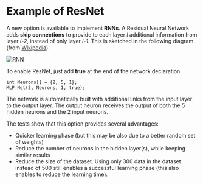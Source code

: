 # Example of ResNet
A new option is available to implement **RNNs**. A Residual Neural Network adds **skip connections** to provide to each layer *l* additional information from layer *l-2*, instead of only layer *l-1*. This is sketched in the following diagram (from [Wikipedia](https://en.wikipedia.org/wiki/Residual_neural_network "Residual Neural Network")).

![RNN](https://upload.wikimedia.org/wikipedia/commons/thumb/5/5f/ResNets.svg/330px-ResNets.svg.png "Residual Neural Network")

To enable ResNet, just add **true** at the end of the network declaration
```
int Neurons[] = {2, 5, 1};
MLP Net(3, Neurons, 1, true);
```

The network is automatically built with additional links from the input layer to the output layer. The output neuron receives the output of both the 5 hidden neurons and the 2 input neurons.

The tests show that this option provides several advantages:
* Quicker learning phase (but this may be also due to a better random set of weights)
* Reduce the number of neurons in the hidden layer(s), while keeping similar results
* Reduce the size of the dataset. Using only 300 data in the dataset instead of 500 still enables a successful learning phase (this also enables to reduce the learning time).